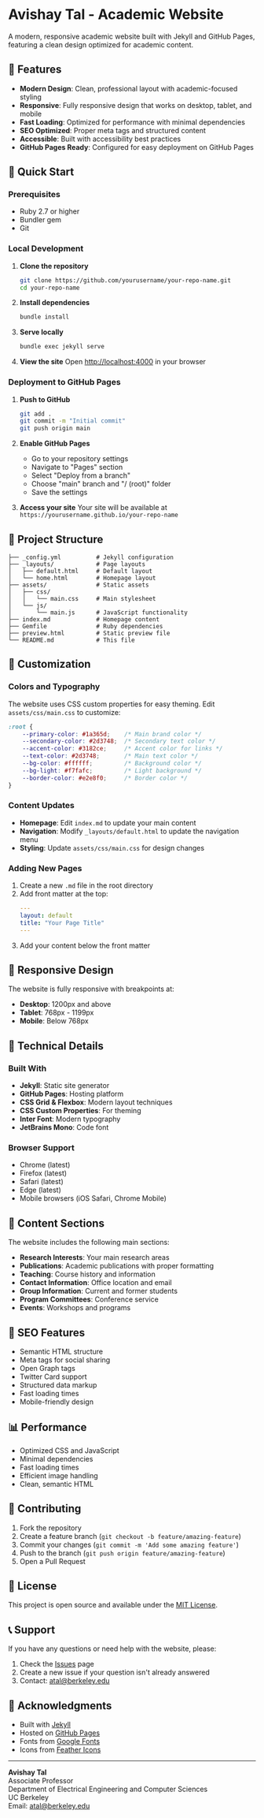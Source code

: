 # Avishay Tal - Academic Website

A modern, responsive academic website built with Jekyll and GitHub Pages, featuring a clean design optimized for academic content.

## 🌟 Features

- **Modern Design**: Clean, professional layout with academic-focused styling
- **Responsive**: Fully responsive design that works on desktop, tablet, and mobile
- **Fast Loading**: Optimized for performance with minimal dependencies
- **SEO Optimized**: Proper meta tags and structured content
- **Accessible**: Built with accessibility best practices
- **GitHub Pages Ready**: Configured for easy deployment on GitHub Pages

## 🚀 Quick Start

### Prerequisites

- Ruby 2.7 or higher
- Bundler gem
- Git

### Local Development

1. **Clone the repository**
   ```bash
   git clone https://github.com/yourusername/your-repo-name.git
   cd your-repo-name
   ```

2. **Install dependencies**
   ```bash
   bundle install
   ```

3. **Serve locally**
   ```bash
   bundle exec jekyll serve
   ```

4. **View the site**
   Open [http://localhost:4000](http://localhost:4000) in your browser

### Deployment to GitHub Pages

1. **Push to GitHub**
   ```bash
   git add .
   git commit -m "Initial commit"
   git push origin main
   ```

2. **Enable GitHub Pages**
   - Go to your repository settings
   - Navigate to "Pages" section
   - Select "Deploy from a branch"
   - Choose "main" branch and "/ (root)" folder
   - Save the settings

3. **Access your site**
   Your site will be available at `https://yourusername.github.io/your-repo-name`

## 📁 Project Structure

```
├── _config.yml          # Jekyll configuration
├── _layouts/            # Page layouts
│   ├── default.html     # Default layout
│   └── home.html        # Homepage layout
├── assets/              # Static assets
│   ├── css/
│   │   └── main.css     # Main stylesheet
│   └── js/
│       └── main.js      # JavaScript functionality
├── index.md             # Homepage content
├── Gemfile              # Ruby dependencies
├── preview.html         # Static preview file
└── README.md            # This file
```

## 🎨 Customization

### Colors and Typography

The website uses CSS custom properties for easy theming. Edit `assets/css/main.css` to customize:

```css
:root {
    --primary-color: #1a365d;    /* Main brand color */
    --secondary-color: #2d3748;  /* Secondary text color */
    --accent-color: #3182ce;     /* Accent color for links */
    --text-color: #2d3748;       /* Main text color */
    --bg-color: #ffffff;         /* Background color */
    --bg-light: #f7fafc;         /* Light background */
    --border-color: #e2e8f0;     /* Border color */
}
```

### Content Updates

- **Homepage**: Edit `index.md` to update your main content
- **Navigation**: Modify `_layouts/default.html` to update the navigation menu
- **Styling**: Update `assets/css/main.css` for design changes

### Adding New Pages

1. Create a new `.md` file in the root directory
2. Add front matter at the top:
   ```yaml
   ---
   layout: default
   title: "Your Page Title"
   ---
   ```
3. Add your content below the front matter

## 📱 Responsive Design

The website is fully responsive with breakpoints at:
- **Desktop**: 1200px and above
- **Tablet**: 768px - 1199px
- **Mobile**: Below 768px

## 🔧 Technical Details

### Built With

- **Jekyll**: Static site generator
- **GitHub Pages**: Hosting platform
- **CSS Grid & Flexbox**: Modern layout techniques
- **CSS Custom Properties**: For theming
- **Inter Font**: Modern typography
- **JetBrains Mono**: Code font

### Browser Support

- Chrome (latest)
- Firefox (latest)
- Safari (latest)
- Edge (latest)
- Mobile browsers (iOS Safari, Chrome Mobile)

## 📄 Content Sections

The website includes the following main sections:

- **Research Interests**: Your main research areas
- **Publications**: Academic publications with proper formatting
- **Teaching**: Course history and information
- **Contact Information**: Office location and email
- **Group Information**: Current and former students
- **Program Committees**: Conference service
- **Events**: Workshops and programs

## 🎯 SEO Features

- Semantic HTML structure
- Meta tags for social sharing
- Open Graph tags
- Twitter Card support
- Structured data markup
- Fast loading times
- Mobile-friendly design

## 📊 Performance

- Optimized CSS and JavaScript
- Minimal dependencies
- Fast loading times
- Efficient image handling
- Clean, semantic HTML

## 🤝 Contributing

1. Fork the repository
2. Create a feature branch (`git checkout -b feature/amazing-feature`)
3. Commit your changes (`git commit -m 'Add some amazing feature'`)
4. Push to the branch (`git push origin feature/amazing-feature`)
5. Open a Pull Request

## 📝 License

This project is open source and available under the [MIT License](LICENSE).

## 📞 Support

If you have any questions or need help with the website, please:

1. Check the [Issues](https://github.com/yourusername/your-repo-name/issues) page
2. Create a new issue if your question isn't already answered
3. Contact: atal@berkeley.edu

## 🙏 Acknowledgments

- Built with [Jekyll](https://jekyllrb.com/)
- Hosted on [GitHub Pages](https://pages.github.com/)
- Fonts from [Google Fonts](https://fonts.google.com/)
- Icons from [Feather Icons](https://feathericons.com/)

---

**Avishay Tal**  
Associate Professor  
Department of Electrical Engineering and Computer Sciences  
UC Berkeley  
Email: atal@berkeley.edu
